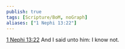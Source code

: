 ```yaml
---
publish: true
tags: [Scripture/BoM, noGraph]
aliases: ["1 Nephi 13:22"]
---
```

[1 Nephi 13:22](https://churchofjesuschrist.org/study/scriptures/bofm/1-ne/13?lang=eng&id=p22#p22) And I said unto him: I know not.
